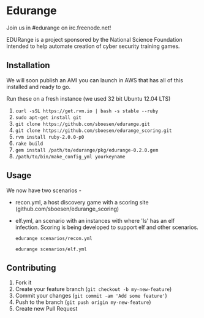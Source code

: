# Edurange

Join us in #edurange on irc.freenode.net!


EDURange is a project sponsored by the National Science Foundation intended to help automate creation of cyber security training games.

## Installation

We will soon publish an AMI you can launch in AWS that has all of this installed and ready to go.

Run these on a fresh instance (we used 32 bit Ubuntu 12.04 LTS)

1. ```curl -sSL https://get.rvm.io | bash -s stable --ruby```
2. ```sudo apt-get install git```
3. ```git clone https://github.com/sboesen/edurange.git```
4. ```git clone https://github.com/sboesen/edurange_scoring.git```
5. ```rvm install ruby-2.0.0-p0```
6. ```rake build```
7. ```gem install /path/to/edurange/pkg/edurange-0.2.0.gem```
8. ```/path/to/bin/make_config_yml yourkeyname```

## Usage
    
We now have two scenarios - 
- recon.yml, a host discovery game with a scoring site (github.com/sboesen/edurange_scoring)
- elf.yml, an scenario with an instances with where 'ls' has an elf infection. Scoring is being developed to support elf and other scenarios.
    
    ```edurange scenarios/recon.yml```

    ```edurange scenarios/elf.yml```


## Contributing

1. Fork it
2. Create your feature branch (`git checkout -b my-new-feature`)
3. Commit your changes (`git commit -am 'Add some feature'`)
4. Push to the branch (`git push origin my-new-feature`)
5. Create new Pull Request
